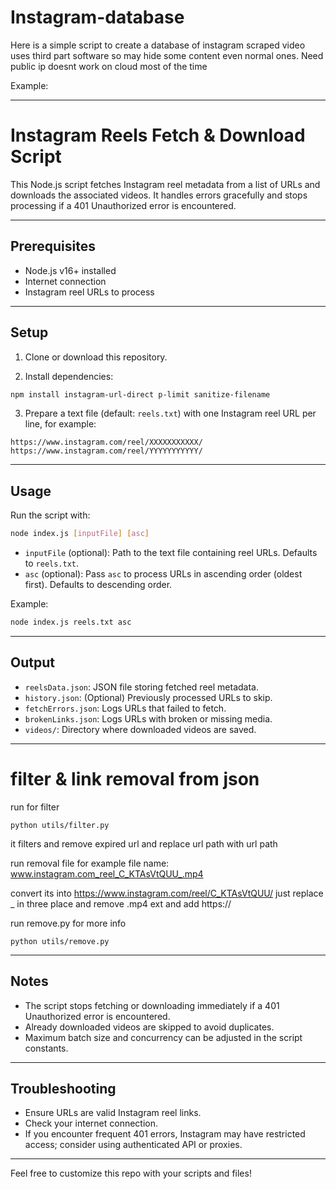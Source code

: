 # Instagram-database
Here is a simple script to create a database of instagram scraped video uses third part software so may hide some content even normal ones. Need public ip doesnt work on cloud most of the time

Example: 

---

# Instagram Reels Fetch & Download Script

This Node.js script fetches Instagram reel metadata from a list of URLs and downloads the associated videos. It handles errors gracefully and stops processing if a 401 Unauthorized error is encountered.

---

## Prerequisites

- Node.js v16+ installed
- Internet connection
- Instagram reel URLs to process

---

## Setup

1. Clone or download this repository.

2. Install dependencies:

```bash
npm install instagram-url-direct p-limit sanitize-filename
```

3. Prepare a text file (default: `reels.txt`) with one Instagram reel URL per line, for example:

```
https://www.instagram.com/reel/XXXXXXXXXXX/
https://www.instagram.com/reel/YYYYYYYYYYY/
```

---

## Usage

Run the script with:

```bash
node index.js [inputFile] [asc]
```

- `inputFile` (optional): Path to the text file containing reel URLs. Defaults to `reels.txt`.
- `asc` (optional): Pass `asc` to process URLs in ascending order (oldest first). Defaults to descending order.

Example:

```bash
node index.js reels.txt asc
```

---

## Output

- `reelsData.json`: JSON file storing fetched reel metadata.
- `history.json`: (Optional) Previously processed URLs to skip.
- `fetchErrors.json`: Logs URLs that failed to fetch.
- `brokenLinks.json`: Logs URLs with broken or missing media.
- `videos/`: Directory where downloaded videos are saved.

---

# filter & link removal from json

run for filter
```
python utils/filter.py
```

it filters and remove expired url and replace url path with url path

run removal
file for example file name: www.instagram.com_reel_C_KTAsVtQUU_.mp4

convert its into https://www.instagram.com/reel/C_KTAsVtQUU/
just replace _ in three place and remove .mp4 ext and add https:// 

run remove.py for more info
```
python utils/remove.py
```


---

## Notes

- The script stops fetching or downloading immediately if a 401 Unauthorized error is encountered.
- Already downloaded videos are skipped to avoid duplicates.
- Maximum batch size and concurrency can be adjusted in the script constants.

---

## Troubleshooting

- Ensure URLs are valid Instagram reel links.
- Check your internet connection.
- If you encounter frequent 401 errors, Instagram may have restricted access; consider using authenticated API or proxies.

---

Feel free to customize this repo with your scripts and files!

